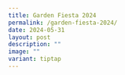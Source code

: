 ```yaml
---
title: Garden Fiesta 2024
permalink: /garden-fiesta-2024/
date: 2024-05-31
layout: post
description: ""
image: ""
variant: tiptap
---
```

